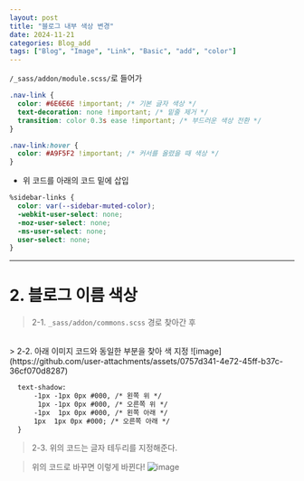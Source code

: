```yaml
---
layout: post
title: "블로그 내부 색상 변경"
date: 2024-11-21
categories: Blog_add
tags: ["Blog", "Image", "Link", "Basic", "add", "color"]
---
```


`/_sass/addon/module.scss/`로 들어가 

```css
.nav-link {
  color: #6E6E6E !important; /* 기본 글자 색상 */
  text-decoration: none !important; /* 밑줄 제거 */
  transition: color 0.3s ease !important; /* 부드러운 색상 전환 */
}

.nav-link:hover {
  color: #A9F5F2 !important; /* 커서를 올렸을 때 색상 */
}
```
* 위 코드를 아래의 코드 밑에 삽입

```css
%sidebar-links {
  color: var(--sidebar-muted-color);
  -webkit-user-select: none;
  -moz-user-select: none;
  -ms-user-select: none;
  user-select: none;
}
```

<hr>

# 2. 블로그 이름 색상
> 2-1. `_sass/addon/commons.scss` 경로 찾아간 후
<br>
> 2-2. 아래 이미지 코드와 동일한 부분을 찾아 색 지정
![image](https://github.com/user-attachments/assets/0757d341-4e72-45ff-b37c-36cf070d8287)

```html
  text-shadow: 
      -1px -1px 0px #000, /* 왼쪽 위 */
       1px -1px 0px #000, /* 오른쪽 위 */
      -1px  1px 0px #000, /* 왼쪽 아래 */
      1px  1px 0px #000; /* 오른쪽 아래 */
  }
```
>2-3. 위의 코드는 글자 테두리를 지정해준다. 


> 위의 코드로 바꾸면 이렇게 바뀐다!
![image](https://github.com/user-attachments/assets/fa518af9-0b41-45a8-b405-35557000b70f)

